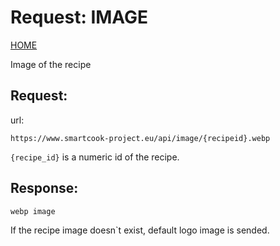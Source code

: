 # Request: IMAGE

[HOME](README.md)

Image of the recipe

## Request:

url:

```
https://www.smartcook-project.eu/api/image/{recipeid}.webp
```

`{recipe_id}` is a numeric id of the recipe.

## Response:

```
webp image
```

If the recipe image doesn`t exist, default logo image is sended.

